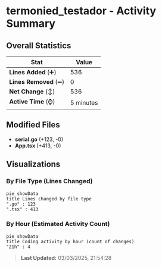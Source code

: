# termonied_testador - Activity Summary 

## Overall Statistics

| Stat                   | Value                                                             |
| ---------------------- | ----------------------------------------------------------------- |
| **Lines Added** (➕)   | 536                                          |
| **Lines Removed** (➖) | 0                                        |
| **Net Change** (↕)    | 536                |
| **Active Time** (⌚)   | 5 minutes |


## Modified Files
- **serial.go** (+123, -0)
- **App.tsx** (+413, -0)

## Visualizations

### By File Type (Lines Changed)

```mermaid
pie showData
title Lines changed by file type
".go" : 123
".tsx" : 413
```

### By Hour (Estimated Activity Count)

```mermaid
pie showData
title Coding activity by hour (count of changes)
"21h" : 4
```


> **Last Updated:** 03/03/2025, 21:54:28